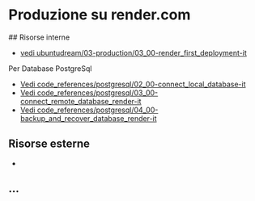 # Produzione su render.com



## Risorse interne

- [vedi ubuntudream/03-production/03_00-render_first_deployment-it]()

Per Database PostgreSql
- [Vedi code_references/postgresql/02_00-connect_local_database-it]()
- [Vedi code_references/postgresql/03_00-connect_remote_database_render-it]()
- [Vedi code_references/postgresql/04_00-backup_and_recover_database_render-it]()



## Risorse esterne

- []()



## ...
